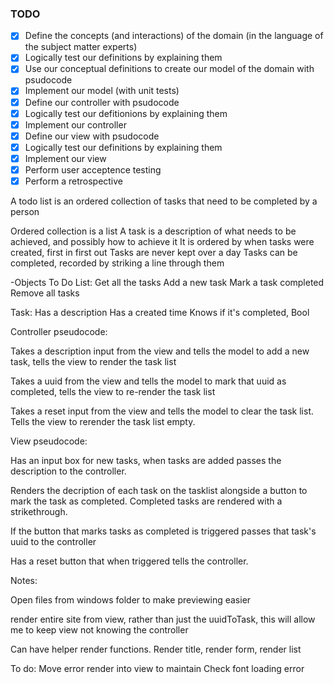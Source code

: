 ### TODO

- [x] Define the concepts (and interactions) of the domain (in the language of the subject matter experts)
- [x] Logically test our definitions by explaining them
- [x] Use our conceptual definitions to create our model of the domain with psudocode
- [x] Implement our model (with unit tests)
- [x] Define our controller with psudocode
- [x] Logically test our defitionions by explaining them
- [x] Implement our controller
- [x] Define our view with psudocode
- [x] Logically test our definitions by explaining them
- [x] Implement our view
- [x] Perform user acceptence testing
- [x] Perform a retrospective

A todo list is an ordered collection of tasks that need to be completed by a person

Ordered collection is a list
A task is a description of what needs to be achieved, and possibly how to achieve it
It is ordered by when tasks were created, first in first out
Tasks are never kept over a day
Tasks can be completed, recorded by striking a line through them

-Objects
To Do List:
Get all the tasks
Add a new task
Mark a task completed
Remove all tasks

Task:
Has a description
Has a created time
Knows if it's completed, Bool

Controller pseudocode:

Takes a description input from the view and tells the model to add a new task, tells the view to render the task list

Takes a uuid from the view and tells the model to mark that uuid as completed, tells the view to re-render the task list

Takes a reset input from the view and tells the model to clear the task list. Tells the view to rerender the task list empty.

View pseudocode:

Has an input box for new tasks, when tasks are added passes the description to the controller.

Renders the decription of each task on the tasklist alongside a button to mark the task as completed.
Completed tasks are rendered with a strikethrough.

If the button that marks tasks as completed is triggered passes that task's uuid to the controller

Has a reset button that when triggered tells the controller.

Notes:

Open files from windows folder to make previewing easier

render entire site from view, rather than just the uuidToTask, this will allow me to keep view not knowing the controller

Can have helper render functions. Render title, render form, render list

To do:
Move error render into view to maintain
Check font loading error

